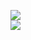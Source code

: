 [![](https://img.shields.io/badge/Made%20With-Github%20Spray-lightgrey.svg?style=for-the-badge&logo=github)](https://github.com/Annihil/github-spray#32547)  
[![](https://i.imgur.com/2DrTn0Z.gif)](https://github.com/Annihil/github-spray)